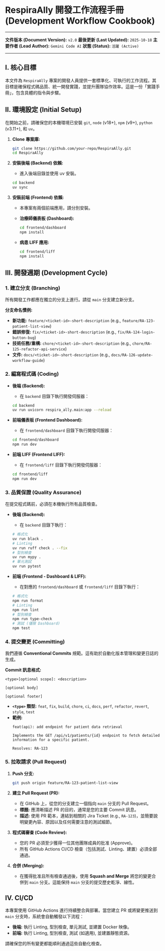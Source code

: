 # RespiraAlly 開發工作流程手冊 (Development Workflow Cookbook)

---

**文件版本 (Document Version):** `v2.0`
**最後更新 (Last Updated):** `2025-10-18`
**主要作者 (Lead Author):** `Gemini Code AI`
**狀態 (Status):** `活躍 (Active)`

---

## Ⅰ. 核心目標

本文件為 `RespiraAlly` 專案的開發人員提供一套標準化、可執行的工作流程。其目標是確保程式碼品質、統一開發實踐，並提升團隊協作效率。這是一份「實踐手冊」，包含具體的指令與步驟。

## Ⅱ. 環境設定 (Initial Setup)

在開始之前，請確保您的本機環境已安裝 `git`, `node` (v18+), `npm` (v9+), `python` (v3.11+), 和 `uv`。

1.  **Clone 專案庫:**
    ```bash
    git clone https://github.com/your-repo/RespiraAlly.git
    cd RespiraAlly
    ```

2.  **安裝後端 (Backend) 依賴:**
    *   進入後端目錄並使用 uv 安裝。
    ```bash
    cd backend
    uv sync
    ```

3.  **安裝前端 (Frontend) 依賴:**
    *   本專案有兩個前端應用，請分別安裝。

    *   **治療師儀表板 (Dashboard):**
        ```bash
        cd frontend/dashboard
        npm install
        ```

    *   **病患 LIFF 應用:**
        ```bash
        cd frontend/liff
        npm install
        ```

## Ⅲ. 開發週期 (Development Cycle)

### 1. 建立分支 (Branching)

所有開發工作都應在獨立的分支上進行。請從 `main` 分支建立新分支。

**分支命名慣例:**

*   **新功能:** `feature/<ticket-id>-short-description` (e.g., `feature/RA-123-patient-list-view`)
*   **錯誤修復:** `fix/<ticket-id>-short-description` (e.g., `fix/RA-124-login-button-bug`)
*   **技術任務/重構:** `chore/<ticket-id>-short-description` (e.g., `chore/RA-125-refactor-api-service`)
*   **文件:** `docs/<ticket-id>-short-description` (e.g., `docs/RA-126-update-workflow-guide`)

### 2. 編寫程式碼 (Coding)

*   **後端 (Backend):**
    *   在 `backend` 目錄下執行開發伺服器：
    ```bash
    cd backend
    uv run uvicorn respira_ally.main:app --reload
    ```

*   **前端儀表板 (Frontend Dashboard):**
    *   在 `frontend/dashboard` 目錄下執行開發伺服器：
    ```bash
    cd frontend/dashboard
    npm run dev
    ```

*   **前端 LIFF (Frontend LIFF):**
    *   在 `frontend/liff` 目錄下執行開發伺服器：
    ```bash
    cd frontend/liff
    npm run dev
    ```

### 3. 品質保證 (Quality Assurance)

在提交程式碼前，必須在本機執行所有品質檢查。

*   **後端 (Backend):**
    *   在 `backend` 目錄下執行：
    ```bash
    # 格式化
    uv run black .
    # Linting
    uv run ruff check . --fix
    # 型別檢查
    uv run mypy .
    # 單元測試
    uv run pytest
    ```

*   **前端 (Frontend - Dashboard & LIFF):**
    *   在對應的 `frontend/dashboard` 或 `frontend/liff` 目錄下執行：
    ```bash
    # 格式化
    npm run format
    # Linting
    npm run lint
    # 型別檢查
    npm run type-check
    # 測試 (僅限 Dashboard)
    npm test
    ```

### 4. 提交變更 (Committing)

我們遵循 **Conventional Commits** 規範。這有助於自動化版本管理和變更日誌的生成。

**Commit 訊息格式:**

```
<type>[optional scope]: <description>

[optional body]

[optional footer]
```

*   **`<type>` 類型:** `feat`, `fix`, `build`, `chore`, `ci`, `docs`, `perf`, `refactor`, `revert`, `style`, `test`
*   **範例:**
    ```
    feat(api): add endpoint for patient data retrieval

    Implements the GET /api/v1/patients/{id} endpoint to fetch detailed
    information for a specific patient.

    Resolves: RA-123
    ```

### 5. 拉取請求 (Pull Request)

1.  **Push 分支:**
    ```bash
    git push origin feature/RA-123-patient-list-view
    ```

2.  **建立 Pull Request (PR):**
    *   在 GitHub 上，從您的分支建立一個指向 `main` 分支的 Pull Request。
    *   **標題:** 應清晰描述 PR 的目的，通常是您的主要 Commit 訊息。
    *   **描述:** 使用 PR 範本，連結到相關的 Jira Ticket (e.g., `RA-123`)，並簡要說明變更內容、原因以及任何需要注意的測試細節。

3.  **程式碼審查 (Code Review):**
    *   您的 PR 必須至少獲得一位其他團隊成員的批准 (Approve)。
    *   所有 GitHub Actions CI/CD 檢查（包括測試、Linting、建置）必須全部通過。

4.  **合併 (Merging):**
    *   在獲得批准且所有檢查通過後，使用 **Squash and Merge** 將您的變更合併到 `main` 分支。這能保持 `main` 分支的提交歷史乾淨、線性。

## Ⅳ. CI/CD

本專案使用 GitHub Actions 進行持續整合與部署。當您建立 PR 或將變更推送到 `main` 分支時，系統會自動觸發以下流程：

*   **後端:** 執行 Linting, 型別檢查, 單元測試, 並建置 Docker 映像。
*   **前端:** 執行 Linting, 型別檢查, 測試 (如適用), 並建置靜態資源。

請確保您的所有變更都能順利通過這些自動化檢查。